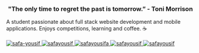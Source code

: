 <h3 align="center">"The only time to regret the past is tomorrow.” - Toni Morrison</h3>

<div>
    A student passionate about full stack website development and mobile applications. Enjoys competitions, learning and coffee. ☕
<div><br/>
  
<a href="https://www.linkedin.com/in/safa-yousif/" target="blank">
  <img src="https://img.shields.io/badge/LinkedIn-0077B5?style=for-the-badge&logo=linkedin&logoColor=white" alt="safa-yousif" />
</a>
<a href="https://leetcode.com/Safayy/" target="blank">
  <img src="https://img.shields.io/badge/-LeetCode-FFA116?style=for-the-badge&logo=LeetCode&logoColor=black" alt="safayousif" />
</a>
<a href="https://twitter.com/safayousifa" target="blank">
  <img src="https://img.shields.io/twitter/follow/safayousifa?logo=twitter&style=for-the-badge" alt="safayousifa" />
</a>
      
<a href="https://medium.com/@safayousif" target="blank">
  <img src="https://img.shields.io/badge/Medium-12100E?style=for-the-badge&logo=medium&logoColor=white" alt="safayousif" />
</a>
<a href="https://dev.to/safa" target="blank">
  <img src="https://img.shields.io/badge/dev.to-0A0A0A?style=for-the-badge&logo=dev.to&logoColor=white" alt="safayousif" />
</a>
